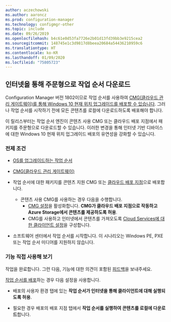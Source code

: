 ```yaml
---
author: aczechowski
ms.author: aaroncz
ms.prod: configuration-manager
ms.technology: configmgr-other
ms.topic: include
ms.date: 09/26/2019
ms.openlocfilehash: b4c61e0d53fa7726e2b01d13fd39bb3e9215cea2
ms.sourcegitcommit: 148745e1c3d9817d8beea20684a54436210959c6
ms.translationtype: HT
ms.contentlocale: ko-KR
ms.lasthandoff: 01/09/2020
ms.locfileid: "75805723"
---
```

## <a name="bkmk_dodcmg"></a> 인터넷을 통해 주문형으로 작업 순서 다운로드

<!--3601238-->
Configuration Manager 버전 1802이므로 작업 순서를 사용하여 [CMG(클라우드 관리 게이트웨이)를 통해 Windows 10 현재 위치 업그레이드를 배포할 수 있습니다](/sccm/osd/deploy-use/deploy-a-task-sequence#deploy-windows-10-in-place-upgrade-via-cmg). 그러나 작업 순서를 시작하기 전에 모든 콘텐츠를 로컬에 다운로드하도록 배포해야 합니다.

이 릴리스부터는 작업 순서 엔진이 콘텐츠 사용 CMG 또는 클라우드 배포 지점에서 패키지를 주문형으로 다운로드할 수 있습니다. 이러한 변경을 통해 인터넷 기반 디바이스에 대한 Windows 10 현재 위치 업그레이드 배포의 유연성을 강화할 수 있습니다.

### <a name="prerequisites"></a>전제 조건

- [OS를 업그레이드하는 작업 순서](/sccm/osd/deploy-use/create-a-task-sequence-to-upgrade-an-operating-system)

- [CMG(클라우드 관리 게이트웨이)](/sccm/core/clients/manage/cmg/setup-cloud-management-gateway)

- 작업 순서에 대한 패키지를 콘텐츠 지원 CMG 또는 [클라우드 배포 지점](/sccm/core/plan-design/hierarchy/use-a-cloud-based-distribution-point)으로 배포합니다.

  - 콘텐츠 사용 CMG를 사용하는 경우 다음을 수행합니다.
    - [CMG 설정](/sccm/core/clients/manage/cmg/setup-cloud-management-gateway#settings)을 활성화합니다. **CMG가 클라우드 배포 지점으로 작동하고 Azure Storage에서 콘텐츠를 제공하도록 허용**.
    - CMG를 사용하고 인터넷에서 콘텐츠를 가져오도록 [Cloud Services에 대한 클라이언트 설정](/sccm/core/clients/deploy/about-client-settings#cloud-services)을 구성합니다.

- 소프트웨어 센터에서 작업 순서를 시작합니다. 이 시나리오는 Windows PE, PXE 또는 작업 순서 미디어를 지원하지 않습니다.

### <a name="try-it-out"></a>기능 직접 사용해 보기

작업을 완료합니다. 그런 다음, 기능에 대한 의견이 포함된 [피드백](/sccm/core/understand/find-help#product-feedback)을 보내주세요.

[작업 순서를 배포](/sccm/osd/deploy-use/deploy-a-task-sequence)하는 경우 다음 설정을 사용합니다.

- 배포의 사용자 환경 탭에 있는 **작업 순서가 인터넷을 통해 클라이언트에 대해 실행되도록 허용**.

- 필요한 경우 배포의 배포 지점 탭에서 **작업 순서를 실행하여 콘텐츠를 로컬에 다운로드**합니다.
